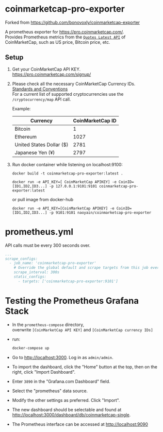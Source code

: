 # coinmarketcap-pro-exporter
Forked from https://github.com/bonovoxly/coinmarketcap-exporter

A prometheus exporter for https://pro.coinmarketcap.com/.  
Provides Prometheus metrics from the [`Quotes Latest API`](https://pro.coinmarketcap.com/api/v1#operation/getV1CryptocurrencyQuotesLatest) of CoinMarketCap, such as US price, Bitcoin price, etc.

## Setup
1. Get your CoinMarketCap API KEY.  
https://pro.coinmarketcap.com/signup/
2. Please check all the necessary CoinMarketCap Currency IDs.  
[Standards and Conventions](https://pro.coinmarketcap.com/api/v1#section/Standards-and-Conventions)  
For a current list of supported cryptocurrencies use the `/cryptocurrency/map` API call.

    Example:  

    | Currency | CoinMarketCap ID |
    |---|---|
    | Bitcoin | 1 |
    | Ethereum | 1027 |
    | United States Dollar ($) | 2781 |
    | Japanese Yen (¥) | 2797 |

3. Run docker container while listening on localhost:9100:
    ```
    docker build -t coinmarketcap-pro-exporter:latest .

    docker run -e API_KEY=[ CoinMarketCap APIKEY] -e CoinID=[ID1,ID2,ID3...] -p 127.0.0.1:9101:9101 coinmarketcap-pro-exporter:latest
    ```
    or pull image from docker-hub
    ```
    docker run -e API_KEY=[CoinMarketCap APIKEY] -e CoinID=[ID1,ID2,ID3...] -p 9101:9101 naoyain/coinmarketcap-pro-exporter
    ```
# prometheus.yml
API calls must be every 300 seconds over. 
```Yaml
...
scrape_configs:
  - job_name: 'coinmarketcap-pro-exporter'
    # Override the global default and scrape targets from this job every 300 seconds, overwise API calls limits have been reached soon.
    scrape_interval: 300s
    static_configs:
      - targets: ['coinmarketcap-pro-exporter:9101']
```
# Testing the Prometheus Grafana Stack

- In the `prometheus-compose` directory,  
overwrite `[CoinMarketCap API KEY]` and `[CoinMarketCap currency IDs]`

- run:
    ```sh
    docker-compose up
    ```
- Go to <http://localhost:3000>.  Log in as `admin/admin`.
- To import the dashboard, click the "Home" button at the top, then on the right, click "Import Dashboard".
- Enter `3890` in the "Grafana.com Dashboard" field.
- Select the "prometheus" data source.
- Modify the other settings as preferred. Click "Import".
- The new dashboard should be selectable and found at <http://localhost:3000/dashboard/db/coinmarketcap-single>.
- The Prometheus interface can be accessed at <http://localhost:9090>
